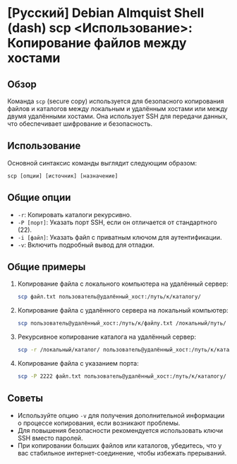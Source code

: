 # [Русский] Debian Almquist Shell (dash) scp <Использование>: Копирование файлов между хостами

## Обзор
Команда `scp` (secure copy) используется для безопасного копирования файлов и каталогов между локальным и удалённым хостами или между двумя удалёнными хостами. Она использует SSH для передачи данных, что обеспечивает шифрование и безопасность.

## Использование
Основной синтаксис команды выглядит следующим образом:
```
scp [опции] [источник] [назначение]
```

## Общие опции
- `-r`: Копировать каталоги рекурсивно.
- `-P [порт]`: Указать порт SSH, если он отличается от стандартного (22).
- `-i [файл]`: Указать файл с приватным ключом для аутентификации.
- `-v`: Включить подробный вывод для отладки.

## Общие примеры
1. Копирование файла с локального компьютера на удалённый сервер:
   ```bash
   scp файл.txt пользователь@удалённый_хост:/путь/к/каталогу/
   ```

2. Копирование файла с удалённого сервера на локальный компьютер:
   ```bash
   scp пользователь@удалённый_хост:/путь/к/файлу.txt /локальный/путь/
   ```

3. Рекурсивное копирование каталога на удалённый сервер:
   ```bash
   scp -r /локальный/каталог/ пользователь@удалённый_хост:/путь/к/каталогу/
   ```

4. Копирование файла с указанием порта:
   ```bash
   scp -P 2222 файл.txt пользователь@удалённый_хост:/путь/к/каталогу/
   ```

## Советы
- Используйте опцию `-v` для получения дополнительной информации о процессе копирования, если возникают проблемы.
- Для повышения безопасности рекомендуется использовать ключи SSH вместо паролей.
- При копировании больших файлов или каталогов, убедитесь, что у вас стабильное интернет-соединение, чтобы избежать прерываний.